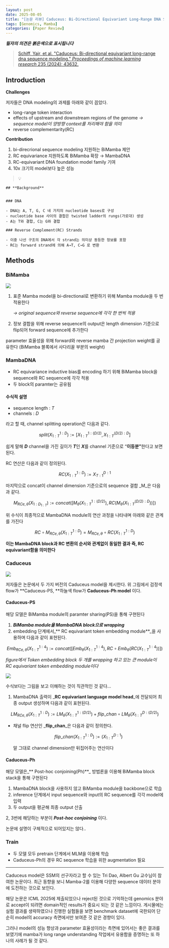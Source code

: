 ```yaml
---
layout: post
date: 2025-08-05
title: "[논문 리뷰] Caduceus: Bi-Directional Equivariant Long-Range DNA Sequence Modeling"
tags: [Genomics, Mamba]
categories: [Paper Review]
---
```


<span class="notion-red">_**필자의 의견은 붉은색으로 표시됩니다**_</span>


> [Schiff, Yair, et al. "Caduceus: Bi-directional equivariant long-range dna sequence modeling." ](https://pmc.ncbi.nlm.nih.gov/articles/PMC12189541/)[_Proceedings of machine learning research_](https://pmc.ncbi.nlm.nih.gov/articles/PMC12189541/)[ 235 (2024): 43632.](https://pmc.ncbi.nlm.nih.gov/articles/PMC12189541/)



## Introduction


**Challenges**


저자들은 DNA modeling의 과제를 아래와 같이 꼽았다.

- long-range token interaction
- effects of upstream and downstream regions of the genome 
_→ sequence model이 양방향 context를 처리해야 함을 의미_
- reverse complementarity(RC)

**Contribution**

1. bi-direcrional sequence modeling 지원하는 BiMamba 제안
1. RC equivariance 지원하도록 BiMamba 확장 → MambaDNA
1. RC-equivariant DNA foundation model family 기여
1. 10x 크기의 model보다 높은 성능

> 💡 


	## **Background**


	### DNA

	- DNA는 A, T, G, C 네 가지의 nucleotide bases로 구성
	- nucleotide base 사이의 결합은 twisted ladder의 rungs(가로대) 생성
	- A는 T와 결합, C는 G와 결합

	### Reverse Complement(RC) Strands

	- 이중 나선 구조의 DNA에서 각 strand는 의미상 동등한 정보를 포함
	- RC는 forward strand에 의해 A→T, C→G 로 변환


## Methods



### BiMamba


![](https://prod-files-secure.s3.us-west-2.amazonaws.com/542b861c-36a8-4051-84e5-8804b6728dba/2c247d59-7815-4980-99f0-8f0d21f445a7/image.png?X-Amz-Algorithm=AWS4-HMAC-SHA256&X-Amz-Content-Sha256=UNSIGNED-PAYLOAD&X-Amz-Credential=ASIAZI2LB466U6QBUJLZ%2F20250814%2Fus-west-2%2Fs3%2Faws4_request&X-Amz-Date=20250814T034421Z&X-Amz-Expires=3600&X-Amz-Security-Token=IQoJb3JpZ2luX2VjEPP%2F%2F%2F%2F%2F%2F%2F%2F%2F%2FwEaCXVzLXdlc3QtMiJGMEQCIEM%2BDppQuflxqfKze40I4E85ZA%2F7662dxNWUvUjXFLh0AiBoUhPah3Fl2rIZaXPaYnQ3WJyuY2CKDHBzGXRlooIxxir%2FAwg8EAAaDDYzNzQyMzE4MzgwNSIMQ%2FN%2Bm6JkejRNwuQSKtwDkS2UtGcJ284Nc8PcsupstEDehfvuvS77nBuuGOfpSPbKD9LTMuFvEmuTPSbabVLp6k0HaDUtld59S2cK5GVPlZZ63rmCTzdirTJVhoHQP3NN%2FuhMWi07Tfgaj5DF8z%2Fr9kliWJXqsVpZ8MXk8zhh8PkoSgZ7sMYMw%2BFYc2VMZDZ1t6B4uEa7Bi5q8X%2BJFUrrJPRm0nWUJocoEp5kqt3HqdN8iql8HkdwDF4hSbed2grUNBHXsSfCei0ffHE3vV2JvVOsJy85N2ZInoGcCRluo%2FpOCvlNvIZXjJAJ3J%2FlXcTZAAiQwA7s5KLe6d5mr8AsOrLRsAfVdXIjSh1jzfIzkFavNvtNOsArhnx6GUJQthGMSK8%2BWt5qlRbopMrHKOM5HV9aHo78EmyI6Pf%2Fg8PenwyHhMTNH6OWRjFIuER4lgzYM%2B1euM0quCm9AdB5jhhe9KHbK6SGqIUsl%2FiZYSlR%2B9UskTTBGynQc%2FmsDNtHT3gttygUX%2BDI9FlQB4J1l7edp7chhhyS6T0p7orbVHcbyRDnXM8ZqI3SSVkrDVZ2Xq1yQ%2FVLoFJ7wwz%2F372uDHwqRzoTuTb6DlOwx0SiolPB84Z43vmvKFzeJ1bQYbxSoXFATIqGShkJg9NT%2F1gwmZn1xAY6pgHY2KBqYROSUwf29nE%2FT4b7x1FVhYhFU1oMMQ81Go4TLYfnxJouou2vqFns3lXPkSPSSEj9oTggNkKvCbuD1Uj6Bzh2ivCN3CITh5MVwTeJteVRZaKD2QnMq084UFz0zdtFimUFYkoZ%2F6ZS%2BN1jez2%2BjwC1IafehwmMClOo6%2FW0WEnYAKxVSLpIA5U2amVs3JL2SNHcAUivznM3s4DrnUuiP4RFEnPw&X-Amz-Signature=1b23a19c0ed911beb8233033c767a88e5b9bfee382d9e4ffdf7c705ce0a4c613&X-Amz-SignedHeaders=host&x-amz-checksum-mode=ENABLED&x-id=GetObject)

1. 표준 Mamba model을 bi-directional로 변환하기 위해 Mamba module을 두 번 적용한다

	_→ original sequence와 reverse sequence에 각각 한 번씩 적용_

1. 정보 결합을 위해 reverse sequence의 output은 length dimension 기준으로 flip되어 forward sequence에 추가한다

parameter 효율성을 위해 forward와 reverse mamba 간 projection weight를 공유한다 (BiMamba 블록에서 사다리꼴 부분의 weight)



### MambaDNA

- RC equivariance inductive bias를 encoding 하기 위해 BiMamba block을 sequence와 RC sequence에 각각 적용
- 두 block의 paramter는 공유됨


#### 수식적 설명

- sequence length : _T_
- channels : _D_

라고 할 때,  channel splitting operation은 다음과 같다.


$$
split(X^{1:D}_{1:T}):=[X^{1:(D/2)}_{1:T},X^{(D/2):D}_{1:T}]
$$


<span class="notion-red">쉽게 말해 </span><span class="notion-red">_**D**_</span><span class="notion-red"> channel을 가진 길이가 </span><span class="notion-red">_**T**_</span><span class="notion-red">인 </span><span class="notion-red">_**X**_</span><span class="notion-red">를 channel 기준으로 “</span><span class="notion-red">**이등분”**</span><span class="notion-red">한다고 보면 된다.</span>


RC 연산은 다음과 같이 정의된다.


$$
RC(X^{1:D}_{1:T}):=X^{D:1}_{T:1}
$$


마지막으로 concat이 channel dimension 기준으로의 sequence 결합 _M_은 다음과 같다.


$$
M_{RCe,\theta}(X_{1:D_{1:T}}):=concat([M_{\theta}(X^{1:(D/2)}_{1:T}),RC(M_{\theta}(X^{(D/2):D}_{1:T}))])
$$


위 수식이 최종적으로 MambaDNA module의 연산 과정을 나타내며 아래와 같은 관계를 가진다


$$
RC\circ M_{RCe,\theta}(X^{1:D}_{1:T}) = M_{RCe,\theta} \circ RC(X^{1:D}_{1:T})
$$


**이는 MambaDNA block과 RC 변환의 순서와 관계없이 동일한 결과 즉, RC equivariant함을 의미한다**



### Caduceus


![](https://prod-files-secure.s3.us-west-2.amazonaws.com/542b861c-36a8-4051-84e5-8804b6728dba/f94a60d7-8145-473b-aef9-7c68d3ec604a/image.png?X-Amz-Algorithm=AWS4-HMAC-SHA256&X-Amz-Content-Sha256=UNSIGNED-PAYLOAD&X-Amz-Credential=ASIAZI2LB466U6QBUJLZ%2F20250814%2Fus-west-2%2Fs3%2Faws4_request&X-Amz-Date=20250814T034421Z&X-Amz-Expires=3600&X-Amz-Security-Token=IQoJb3JpZ2luX2VjEPP%2F%2F%2F%2F%2F%2F%2F%2F%2F%2FwEaCXVzLXdlc3QtMiJGMEQCIEM%2BDppQuflxqfKze40I4E85ZA%2F7662dxNWUvUjXFLh0AiBoUhPah3Fl2rIZaXPaYnQ3WJyuY2CKDHBzGXRlooIxxir%2FAwg8EAAaDDYzNzQyMzE4MzgwNSIMQ%2FN%2Bm6JkejRNwuQSKtwDkS2UtGcJ284Nc8PcsupstEDehfvuvS77nBuuGOfpSPbKD9LTMuFvEmuTPSbabVLp6k0HaDUtld59S2cK5GVPlZZ63rmCTzdirTJVhoHQP3NN%2FuhMWi07Tfgaj5DF8z%2Fr9kliWJXqsVpZ8MXk8zhh8PkoSgZ7sMYMw%2BFYc2VMZDZ1t6B4uEa7Bi5q8X%2BJFUrrJPRm0nWUJocoEp5kqt3HqdN8iql8HkdwDF4hSbed2grUNBHXsSfCei0ffHE3vV2JvVOsJy85N2ZInoGcCRluo%2FpOCvlNvIZXjJAJ3J%2FlXcTZAAiQwA7s5KLe6d5mr8AsOrLRsAfVdXIjSh1jzfIzkFavNvtNOsArhnx6GUJQthGMSK8%2BWt5qlRbopMrHKOM5HV9aHo78EmyI6Pf%2Fg8PenwyHhMTNH6OWRjFIuER4lgzYM%2B1euM0quCm9AdB5jhhe9KHbK6SGqIUsl%2FiZYSlR%2B9UskTTBGynQc%2FmsDNtHT3gttygUX%2BDI9FlQB4J1l7edp7chhhyS6T0p7orbVHcbyRDnXM8ZqI3SSVkrDVZ2Xq1yQ%2FVLoFJ7wwz%2F372uDHwqRzoTuTb6DlOwx0SiolPB84Z43vmvKFzeJ1bQYbxSoXFATIqGShkJg9NT%2F1gwmZn1xAY6pgHY2KBqYROSUwf29nE%2FT4b7x1FVhYhFU1oMMQ81Go4TLYfnxJouou2vqFns3lXPkSPSSEj9oTggNkKvCbuD1Uj6Bzh2ivCN3CITh5MVwTeJteVRZaKD2QnMq084UFz0zdtFimUFYkoZ%2F6ZS%2BN1jez2%2BjwC1IafehwmMClOo6%2FW0WEnYAKxVSLpIA5U2amVs3JL2SNHcAUivznM3s4DrnUuiP4RFEnPw&X-Amz-Signature=bc53f63f5bf779019db6714e5bcb84a44abbf65eb9b4d5a617b6b75a533e8896&X-Amz-SignedHeaders=host&x-amz-checksum-mode=ENABLED&x-id=GetObject)


저자들은 논문에서 두 가지 버전의 Caduceus model을 제시한다. 위 그림에서 검정색 flow가 **Caduceus-PS, **하늘색 flow가 **Caduceus-Ph model** 이다.



#### Caduceus-PS


해당 모델은 BiMamba module의 paramter sharing(PS)을 통해 구현된다

1. _**BiMamba module을 MambaDNA block으로 wrapping**_
1. embedding 단계에서_** RC equivariant token embedding module**_을 사용하며 다음과 같이 표현된다.

$$
Emb_{RCe,\theta}(X^{1:4}_{1:T}):=concat([Emb_{\theta}(X^{1:4}_{1:T}),RC \circ Emb_{\theta}(RC(X^{1:4}_{1:T}))])
$$


_figure에서 Token embedding block 두 개를 wrapping 하고 있는 큰 module이 RC equivariant token embedding module이다_


![](https://prod-files-secure.s3.us-west-2.amazonaws.com/542b861c-36a8-4051-84e5-8804b6728dba/b175e4da-71eb-4e91-8c23-a06dabe673c9/image.png?X-Amz-Algorithm=AWS4-HMAC-SHA256&X-Amz-Content-Sha256=UNSIGNED-PAYLOAD&X-Amz-Credential=ASIAZI2LB466U6QBUJLZ%2F20250814%2Fus-west-2%2Fs3%2Faws4_request&X-Amz-Date=20250814T034421Z&X-Amz-Expires=3600&X-Amz-Security-Token=IQoJb3JpZ2luX2VjEPP%2F%2F%2F%2F%2F%2F%2F%2F%2F%2FwEaCXVzLXdlc3QtMiJGMEQCIEM%2BDppQuflxqfKze40I4E85ZA%2F7662dxNWUvUjXFLh0AiBoUhPah3Fl2rIZaXPaYnQ3WJyuY2CKDHBzGXRlooIxxir%2FAwg8EAAaDDYzNzQyMzE4MzgwNSIMQ%2FN%2Bm6JkejRNwuQSKtwDkS2UtGcJ284Nc8PcsupstEDehfvuvS77nBuuGOfpSPbKD9LTMuFvEmuTPSbabVLp6k0HaDUtld59S2cK5GVPlZZ63rmCTzdirTJVhoHQP3NN%2FuhMWi07Tfgaj5DF8z%2Fr9kliWJXqsVpZ8MXk8zhh8PkoSgZ7sMYMw%2BFYc2VMZDZ1t6B4uEa7Bi5q8X%2BJFUrrJPRm0nWUJocoEp5kqt3HqdN8iql8HkdwDF4hSbed2grUNBHXsSfCei0ffHE3vV2JvVOsJy85N2ZInoGcCRluo%2FpOCvlNvIZXjJAJ3J%2FlXcTZAAiQwA7s5KLe6d5mr8AsOrLRsAfVdXIjSh1jzfIzkFavNvtNOsArhnx6GUJQthGMSK8%2BWt5qlRbopMrHKOM5HV9aHo78EmyI6Pf%2Fg8PenwyHhMTNH6OWRjFIuER4lgzYM%2B1euM0quCm9AdB5jhhe9KHbK6SGqIUsl%2FiZYSlR%2B9UskTTBGynQc%2FmsDNtHT3gttygUX%2BDI9FlQB4J1l7edp7chhhyS6T0p7orbVHcbyRDnXM8ZqI3SSVkrDVZ2Xq1yQ%2FVLoFJ7wwz%2F372uDHwqRzoTuTb6DlOwx0SiolPB84Z43vmvKFzeJ1bQYbxSoXFATIqGShkJg9NT%2F1gwmZn1xAY6pgHY2KBqYROSUwf29nE%2FT4b7x1FVhYhFU1oMMQ81Go4TLYfnxJouou2vqFns3lXPkSPSSEj9oTggNkKvCbuD1Uj6Bzh2ivCN3CITh5MVwTeJteVRZaKD2QnMq084UFz0zdtFimUFYkoZ%2F6ZS%2BN1jez2%2BjwC1IafehwmMClOo6%2FW0WEnYAKxVSLpIA5U2amVs3JL2SNHcAUivznM3s4DrnUuiP4RFEnPw&X-Amz-Signature=61cf4a841a52d042db65be652907aa9656a0b92f3de204a1f7c1e38d1f77af8c&X-Amz-SignedHeaders=host&x-amz-checksum-mode=ENABLED&x-id=GetObject)


<span class="notion-red">수식보다는 그림을 보고 이해하는 것이 직관적인 것 같다…</span>

1. MambaDNA 출력이 _**RC equivariant language model head**_에 전달되어 최종 output 생성하며 다음과 같이 표현된다.

$$
LM_{RCe,\theta}(X^{1:D}_{1:T}):= LM_{\theta}(X^{1:(D/2)}_{1:T})+flip\_chan\circ LM_{\theta}(X^{D:(D/2)}_{1:T})
$$

- 채널 flip 연산인 _**flip\_chan**_은 다음과 같이 정의한다.

	$$
	flip\_chan(X^{1:D}_{1:T}):=(X^{D:1}_{1:T})
	$$


	말 그대로 channel dimension만 뒤집어주는 연산이다



#### Caduceus-Ph


해당 모델은_** Post-hoc conjoining(Ph)**_ 방법론을 이용해 BiMamba block stack을 통해 구현된다

1. MambaDNA block을 사용하지 않고 BiMamba module을 backbone으로 학습
1. inference 단계에서 input sequence와 input의 RC sequence를 각각 model에 입력
1. 두 output을 평균해 최종 output 산출

2, 3번에 해당하는 부분이 _**Post-hoc conjoining**_ 이다.


<span class="notion-red">논문에 설명이 구체적으로 되어있지는 않다..</span>



### Train

- 두 모델 모두 pretrain 단계에서 MLM을 이용해 학습
- Caduceus-Ph의 경우 RC sequence 학습을 위한 augmentation 필요

---


<span class="notion-red">Caduceus model은 SSM의 선구자라고 할 수 있는 Tri Dao, Albert Gu 교수님이 참여한 논문이다. 최근 동향을 보니 Mamba-2를 이용해 다양한 sequence 데이터 분야에 도전하는 것으로 보인다.</span>


<span class="notion-red">해당 논문은 ICML 2025에 제출되었으나 reject된 것으로 기억하는데 genomics 분야로 accept이 되려면 domain적인 results가 중요시 되는 것 같은 느낌이다. 게시물에는 실험 결과를 생략하였으나 진행한 실험들을 보면 benchmark dataset에 국한되어 단순히 model의 accuracy 측면에서만 보여준 것 같은 경향이 있다.</span>


<span class="notion-red">그러나 model의 성능 향상과 parameter 효율성이라는 측면에 있어서는 좋은 결과를 보였기에 mamba가 long range understanding 작업에서 유용함을 증명하는 또 하나의 사례가 될 것 같다.</span>

